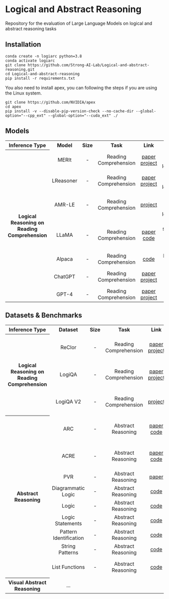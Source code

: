 # Logical and Abstract Reasoning

Repository for the evaluation of Large Language Models on logical and abstract reasoning tasks

## Installation

```
conda create -n logiarc python=3.8
conda activate logiarc
git clone https://github.com/Strong-AI-Lab/Logical-and-abstract-reasoning.git
cd Logical-and-abstract-reasoning
pip install -r requirements.txt
```

You also need to install apex, you can following the steps if you are using the Linux system.
```
git clone https://github.com/NVIDIA/apex
cd apex
pip install -v --disable-pip-version-check --no-cache-dir --global-option="--cpp_ext" --global-option="--cuda_ext" ./
```
## Models
<table>
  <tr>
      <th colspan="2" align="center">Inference Type</th>
      <th align="center">Model</th>
      <th align="center">Size</th>
      <th align="center">Task</th>
      <th align="center">Link</th>
      <th align="center">Remark</th>
  </tr >
  
  <tr>
      <th rowspan="7" colspan="2" align="center" valign="middle">Logical Reasoning on Reading Comprehension</th>
      <td align="center">MERIt</td>
      <td align="center">-</td>
      <td align="center">Reading Comprehension</td>
      <td align="center"> <a href="https://arxiv.org/abs/2203.00357">paper</a> <br /> <a href="https://github.com/SparkJiao/MERIt">project</a>  </td>
      <td align="center">#3 on the ReClor leaderboard</td>
  </tr>
  <tr>
      <td align="center">LReasoner</td>
      <td align="center">-</td>
      <td align="center">Reading Comprehension</td>
      <td align="center"> <a href="https://aclanthology.org/2022.findings-acl.127/">paper</a> <br /> <a href="https://github.com/WangsyGit/LReasoner">project</a>  </td>
      <td align="center">#6 on the ReClor leaderboard</td>
  </tr>
  <tr>
      <td align="center">AMR-LE</td>
      <td align="center">-</td>
      <td align="center">Reading Comprehension</td>
      <td align="center"> <a href="">project</a>  </td>
      <td align="center">#2 and #5 on the ReClor leaderboard</td>
  </tr>
  
  <tr>
      <td align="center">LLaMA</td>
      <td align="center">-</td>
      <td align="center">Reading Comprehension</td>
      <td align="center"> <a href="https://arxiv.org/abs/2302.13971">paper</a> <br /> <a href="https://github.com/facebookresearch/llama">code</a>  </td>
      <td align="center">Open source very large language model</td>
  </tr>
  <tr>
      <td align="center">Alpaca</td>
      <td align="center">-</td>
      <td align="center">Reading Comprehension</td>
      <td align="center"> <a href="https://github.com/tatsu-lab/stanford_alpaca">code</a>  </td>
      <td align="center">Fine-tuned LLaMA</td>
  </tr>
  <tr>
      <td align="center">ChatGPT</td>
      <td align="center">-</td>
      <td align="center">Reading Comprehension</td>
      <td align="center"> <a href="https://arxiv.org/abs/2005.14165">paper</a> <br/><a href="https://openai.com/blog/chatgpt">project</a> </td>
      <td align="center">Use api to do prompt tuning</td>
  </tr>
  <tr>
      <td align="center">GPT-4</td>
      <td align="center">-</td>
      <td align="center">Reading Comprehension</td>
      <td align="center"> <a href="https://arxiv.org/abs/2303.08774">paper</a> <br/><a href="https://openai.com/product/gpt-4">project</a> </td>
      <td align="center">Waiting for API</td>
  </tr>
</table>

## Datasets & Benchmarks

<table>
  <tr>
      <th colspan="2" align="center">Inference Type</th>
      <th align="center">Dataset</th>
      <th align="center">Size</th>
      <th align="center">Task</th>
      <th align="center">Link</th>
      <th align="center">Remark</th>
  </tr >
  
  <tr>
      <th rowspan="3" colspan="2" align="center" valign="middle">Logical Reasoning on Reading Comprehension</th>
      <td align="center">ReClor</td>
      <td align="center">-</td>
      <td align="center">Reading Comprehension</td>
      <td align="center"> <a href="https://openreview.net/pdf?id=HJgJtT4tvB">paper</a> <br /> <a href="https://whyu.me/reclor/">project</a>  </td>
      <td align="center">Logical reasoning reading comprehension</td>
  </tr>
  <tr>
      <td align="center">LogiQA</td>
      <td align="center">-</td>
      <td align="center">Reading Comprehension</td>
      <td align="center"> <a href="https://www.ijcai.org/proceedings/2020/0501.pdf">paper</a> <br /> <a href="https://github.com/lgw863/LogiQA-dataset">project</a>  </td>
      <td align="center">Logical reasoning reading comprehension</td>
  </tr>
  <tr>
      <td align="center">LogiQA V2</td>
      <td align="center">-</td>
      <td align="center">Reading Comprehension</td>
      <td align="center"> <a href="https://github.com/openai/evals/pull/470">project</a>  </td>
      <td align="center">Logical reasoning reading comprehension</td>
  </tr>
  
  <tr>
      <th rowspan="9" colspan="2" align="center" valign="middle">Abstract Reasoning</th>
      <td align="center">ARC</td>
      <td align="center">-</td>
      <td align="center">Abstract Reasoning</td>
      <td align="center"> <a href="https://arxiv.org/abs/1911.01547">paper</a> <br /> <a href="https://github.com/fchollet/ARC">code</a>  </td>
      <td align="center">Text version of a Visual Abstract Reasoning task</td>
  </tr>
  <tr>
      <td align="center">ACRE</td>
      <td align="center">-</td>
      <td align="center">Abstract Reasoning</td>
      <td align="center"> <a href="http://arxiv.org/abs/2103.14232">paper</a> <br /> <a href="https://github.com/WellyZhang/ACRE">code</a>  </td>
      <td align="center">Text version of a Visual Abstract Reasoning task</td>
  </tr>
  <tr>
      <td align="center">PVR</td>
      <td align="center">-</td>
      <td align="center">Abstract Reasoning</td>
      <td align="center"> <a href="http://arxiv.org/abs/2107.12580">paper</a> </td>
      <td align="center">Abstract Reasoning task</td>
  </tr>
  <!--<tr>
      <td align="center">PGM</td>
      <td align="center">-</td>
      <td align="center">Abstract Reasoning</td>
      <td align="center"> <a href="https://icml.cc/Conferences/2018/Schedule?showEvent=2194">paper</a> <br /> <a href="https://github.com/deepmind/abstract-reasoning-matrices">code</a>  </td>
      <td align="center">Text version of a Visual Abstract Reasoning task</td>
  </tr>
  <tr>
      <td align="center">RAVEN</td>
      <td align="center">-</td>
      <td align="center">Abstract Reasoning</td>
      <td align="center"> <a href="https://openaccess.thecvf.com/content_CVPR_2019/html/Zhang_RAVEN_A_Dataset_for_Relational_and_Analogical_Visual_REasoNing_CVPR_2019_paper.html">paper</a> <br /> <a href="http://wellyzhang.github.io/project/raven.html">project</a>  </td>
      <td align="center">Text version of a Visual Abstract Reasoning task</td>
  </tr>-->
  <tr>
      <td align="center">Diagrammatic Logic</td>
      <td align="center">-</td>
      <td align="center">Abstract Reasoning</td>
      <td align="center"> <a href="https://github.com/openai/evals/tree/main/evals/registry/data/diagrammatic_logic">code</a> </td>
      <td align="center">Extracted from OpenAI Evals</td>
  </tr>
  <tr>
      <td align="center">Logic</td>
      <td align="center">-</td>
      <td align="center">Abstract Reasoning</td>
      <td align="center"> <a href="https://github.com/openai/evals/tree/main/evals/registry/data/logic">code</a> </td>
      <td align="center">Extracted from OpenAI Evals</td>
  </tr>
  <tr>
      <td align="center">Logic Statements</td>
      <td align="center">-</td>
      <td align="center">Abstract Reasoning</td>
      <td align="center"> <a href="https://github.com/openai/evals/tree/main/evals/registry/data/logic-statements">code</a> </td>
      <td align="center">Extracted from OpenAI Evals</td>
  </tr>
  <tr>
      <td align="center">Pattern Identification</td>
      <td align="center">-</td>
      <td align="center">Abstract Reasoning</td>
      <td align="center"> <a href="https://github.com/openai/evals/tree/main/evals/registry/data/pattern_identification">code</a> </td>
      <td align="center">Extracted from OpenAI Evals</td>
  </tr>
  <tr>
      <td align="center">String Patterns</td>
      <td align="center">-</td>
      <td align="center">Abstract Reasoning</td>
      <td align="center"> <a href="https://github.com/openai/evals/tree/b592da66b33c103da42b6a6c8da40d8a3ea268d3/evals/registry/data/string_patterns">code</a> </td>
      <td align="center">Extracted from OpenAI Evals</td>
  </tr>
  <tr>
      <td align="center">List Functions</td>
      <td align="center">-</td>
      <td align="center">Abstract Reasoning</td>
      <td align="center"> <a href="https://github.com/google/BIG-bench/tree/main/bigbench/benchmark_tasks/list_functions">code</a> </td>
      <td align="center">Extracted from Google BIG-bench</td>
  </tr>
  
  <tr>
      <th rowspan="1" colspan="2" align="center" valign="middle">Visual Abstract Reasoning</th>
      <td align="center"> ... </td>
      <td align="center"> </td>
      <td align="center"> </td>
      <td align="center"> </td>
      <td align="center"> </td>
  </tr>
</table>




